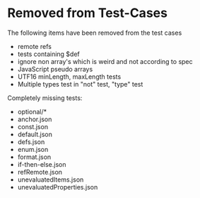 # Removed from Test-Cases

The following items have been removed from the test cases
* remote refs
* tests containing $def
* ignore non array's which is weird and not according to spec
* JavaScript pseudo arrays
* UTF16 minLength, maxLength tests
* Multiple types test in "not" test, "type" test

Completely missing tests:
* optional/*
* anchor.json
* const.json
* default.json
* defs.json
* enum.json
* format.json
* if-then-else.json
* refRemote.json
* unevaluatedItems.json
* unevaluatedProperties.json
